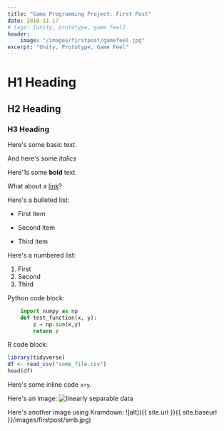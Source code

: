 ```yaml
---
title: "Game Programming Project: First Post"
date: 2018-11-17
# tags: [unity, prototype, game feel]
header:
    image: "/images/firstpost/gamefeel.jpg"
excerpt: "Unity, Prototype, Game Feel" 
---
```

# H1 Heading

## H2 Heading

### H3 Heading

Here's some basic text.

And here's some *italics*

Here'1s some **bold** text.

What about a [link](https://github.com/HugoUchoasBorges)?

Here's a bulleted list:
* First item
+ Second item
- Third item

Here's a numbered list:
1. First
2. Second
3. Third

Python code block:
```python
    import numpy as np
    def test_function(x, y):
        z = np.sum(x,y)
        return z
```

R code block:
```r
library(tidyverse)
df <- read_csv("some_file.csv")
head(df)
```

Here's some inline code `x+y`.

Here's an image:
<img src="{{ site.url }}{{ site.baseurl }}/images/firstpost/celeste.jpg" alt="linearly separable data">

Here's another image using Kramdown:
![alt]({{ site.url }}{{ site.baseurl }}/images/firstpost/smb.jpg)

